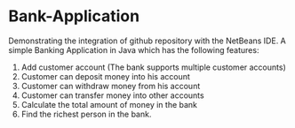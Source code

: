 # Bank-Application
Demonstrating the integration of github repository with the NetBeans IDE.
A simple Banking Application in Java which has the following features:
1. Add customer account (The bank supports multiple customer accounts)
2. Customer can deposit money into his account
3. Customer can withdraw money from his account
4. Customer can transfer money into other accounts
5. Calculate the total amount of money in the bank
6. Find the richest person in the bank.


